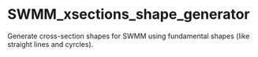 # SWMM_xsections_shape_generator
Generate cross-section shapes for SWMM using fundamental shapes (like straight lines and cyrcles).
